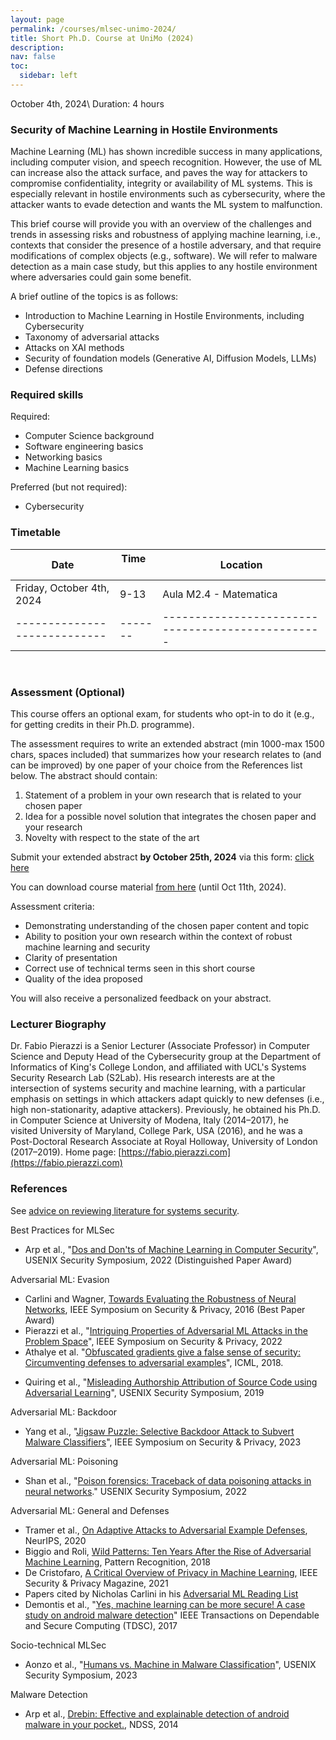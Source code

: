 ```yaml
---
layout: page
permalink: /courses/mlsec-unimo-2024/
title: Short Ph.D. Course at UniMo (2024)
description: 
nav: false
toc:
  sidebar: left
---
```



October 4th, 2024\\
Duration: 4 hours

### Security of Machine Learning in Hostile Environments


Machine Learning (ML) has shown incredible success in many applications, including computer vision, and speech recognition. However, the use of ML can increase also the attack surface, and paves the way for attackers to compromise confidentiality, integrity or availability of ML systems. This is especially relevant in hostile environments such as cybersecurity, where the attacker wants to evade detection and wants the ML system to malfunction. 

This brief course will provide you with an overview of the challenges and trends in assessing risks and robustness of applying machine learning, i.e., contexts that consider the presence of a hostile adversary, and that require modifications of complex objects (e.g., software). We will refer to malware detection as a main case study, but this applies to any hostile environment where adversaries could gain some benefit. 

A brief outline of the topics is as follows:

- Introduction to Machine Learning in Hostile Environments, including Cybersecurity
- Taxonomy of adversarial attacks
- Attacks on XAI methods
- Security of foundation models (Generative AI, Diffusion Models, LLMs)
- Defense directions

### Required skills


Required:

- Computer Science background
- Software engineering basics
- Networking basics
- Machine Learning basics

Preferred (but not required):
- Cybersecurity


### Timetable

| Date                       | Time &nbsp; &nbsp; | Location                                        |
|----------------------------|-------|-------------------------------------------------|
| Friday, October 4th, 2024    | 9-13 | Aula M2.4 - Matematica |
|----------------------------|-------|-------------------------------------------------|

<br/>

### Assessment (Optional)

This course offers an optional exam, for students who opt-in to do it (e.g., for getting credits in their Ph.D. programme). 

The assessment requires to write an extended abstract (min 1000-max 1500 chars, spaces included) that summarizes how your research relates to (and can be improved) by one paper of your choice from the References list below. The abstract should contain:
 1. Statement of a problem in your own research that is related to your chosen paper
 2. Idea for a possible novel solution that integrates the chosen paper and your research
 3. Novelty with respect to the state of the art

Submit your extended abstract **by October 25th, 2024** via this form: [click here](https://forms.gle/Ga2sgRyZEmiK6sWh6)

You can download course material [from here](https://emckclac-my.sharepoint.com/:b:/g/personal/k1802448_kcl_ac_uk/Ed1YVvl8oqRAsyoEKrYYUXMBBYV8SH5B_bAdcVZMXcrJHA?e=V1CM5k) (until Oct 11th, 2024).

Assessment criteria: 
- Demonstrating understanding of the chosen paper content and topic
- Ability to position your own research within the context of robust machine learning and security
- Clarity of presentation 
- Correct use of technical terms seen in this short course
- Quality of the idea proposed

You will also receive a personalized feedback on your abstract. 


### Lecturer Biography

Dr. Fabio Pierazzi is a Senior Lecturer (Associate Professor) in Computer Science and Deputy Head of the Cybersecurity group at the Department of Informatics of King's College London, and affiliated with UCL's Systems Security Research Lab (S2Lab). His research interests are at the intersection of systems security and machine learning, with a particular emphasis on settings in which attackers adapt quickly to new defenses (i.e., high non-stationarity, adaptive attackers). Previously, he obtained his Ph.D. in Computer Science at University of Modena, Italy (2014–2017), he visited University of Maryland, College Park, USA (2016), and he was a Post-Doctoral Research Associate at Royal Holloway, University of London (2017–2019). Home page: [https://fabio.pierazzi.com](https://fabio.pierazzi.com)

### References

See [advice on reviewing literature for systems security](../../blog/2021/literature-review-systems-security/).

Best Practices for MLSec
* Arp et al., "[Dos and Don'ts of Machine Learning in Computer Security](dodo-mlsec.org)", USENIX Security Symposium, 2022 (Distinguished Paper Award)

Adversarial ML: Evasion
* Carlini and Wagner, [Towards Evaluating the Robustness of Neural Networks](https://arxiv.org/abs/1608.04644), IEEE Symposium on Security & Privacy, 2016 (Best Paper Award)
* Pierazzi et al., "[Intriguing Properties of Adversarial ML Attacks in the Problem Space](https://fabio.pierazzi.com/papers/pierazzi_intriguing.pdf)", IEEE Symposium on Security & Privacy, 2022
* Athalye et al. "[Obfuscated gradients give a false sense of security: Circumventing defenses to adversarial examples](https://proceedings.mlr.press/v80/athalye18a/athalye18a.pdf)", ICML, 2018.
- Quiring et al., "[Misleading Authorship Attribution of Source Code using Adversarial Learning](https://www.usenix.org/system/files/sec19-quiring.pdf)", USENIX Security Symposium, 2019

Adversarial ML: Backdoor
* Yang et al., "[Jigsaw Puzzle: Selective Backdoor Attack to Subvert Malware Classifiers](https://kclpure.kcl.ac.uk/portal/files/204793925/IEEESP23_Jigsaw_Puzzle.pdf)", IEEE Symposium on Security & Privacy, 2023

Adversarial ML: Poisoning
* Shan et al., "[Poison forensics: Traceback of data poisoning attacks in neural networks](https://www.usenix.org/conference/usenixsecurity22/presentation/shan)." USENIX Security Symposium, 2022

Adversarial ML: General and Defenses
- Tramer et al., [On Adaptive Attacks to Adversarial Example Defenses](https://arxiv.org/abs/2002.08347), NeurIPS, 2020
- Biggio and Roli, [Wild Patterns: Ten Years After the Rise of Adversarial Machine Learning](https://arxiv.org/abs/1712.03141), Pattern Recognition, 2018
- De Cristofaro, [A Critical Overview of Privacy in Machine Learning](https://emilianodc.com/PAPERS/IEEESP2021.pdf), IEEE Security & Privacy Magazine, 2021
- Papers cited by Nicholas Carlini in his [Adversarial ML Reading List](https://nicholas.carlini.com/writing/2018/adversarial-machine-learning-reading-list.html)
- Demontis et al., "[Yes, machine learning can be more secure! A case study on android malware detection](https://arxiv.org/abs/1704.08996)" IEEE Transactions on Dependable and Secure Computing (TDSC), 2017

Socio-technical MLSec
- Aonzo et al., "[Humans vs. Machine in Malware Classification](https://www.usenix.org/system/files/sec23summer_241-aonzo-prepub.pdf)", USENIX Security Symposium, 2023

Malware Detection
- Arp et al., [Drebin: Effective and explainable detection of android malware in your pocket.](https://mlsec.org/docs/2014-ndss.pdf), NDSS, 2014

<br/>